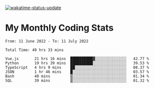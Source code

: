 [![wakatime-status-update](https://github.com/noopurphalak/noopurphalak/workflows/wakatime-status-update/badge.svg)](https://github.com/noopurphalak/noopurphalak/actions/workflows/main.yml)

# My Monthly Coding Stats

<!--START_SECTION:waka-->

```text
From: 11 June 2022 - To: 11 July 2022

Total Time: 49 hrs 33 mins

Vue.js       21 hrs 16 mins  ██████████▓░░░░░░░░░░░░░░   42.77 %
Python       19 hrs 39 mins  ██████████░░░░░░░░░░░░░░░   39.53 %
TypeScript   4 hrs 9 mins    ██░░░░░░░░░░░░░░░░░░░░░░░   08.37 %
JSON         1 hr 46 mins    █░░░░░░░░░░░░░░░░░░░░░░░░   03.57 %
Bash         40 mins         ▒░░░░░░░░░░░░░░░░░░░░░░░░   01.34 %
SQL          39 mins         ▒░░░░░░░░░░░░░░░░░░░░░░░░   01.32 %
```

<!--END_SECTION:waka-->
